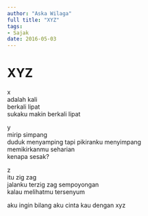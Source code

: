```yaml
---
author: "Aska Wilaga"
full title: "XYZ"
tags:
- Sajak
date: 2016-05-03
---
```


# XYZ

x  
adalah kali  
berkali lipat  
sukaku makin berkali lipat

y  
mirip simpang  
duduk menyamping tapi pikiranku menyimpang  
memikirkanmu seharian  
kenapa sesak?

z  
itu zig zag  
jalanku terzig zag sempoyongan  
kalau melihatmu tersenyum

aku ingin bilang aku cinta kau dengan xyz